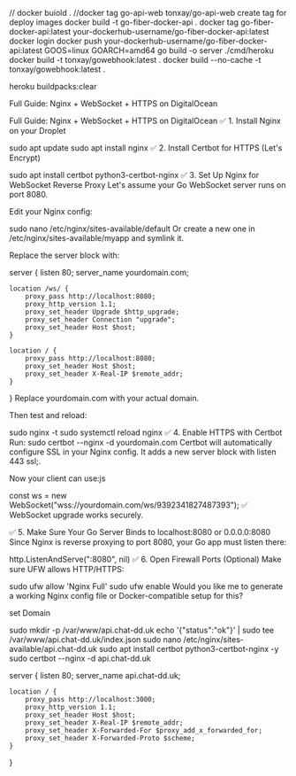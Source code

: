 // docker buiold .
//docker tag go-api-web tonxay/go-api-web create tag for deploy images
docker build -t go-fiber-docker-api .
docker tag go-fiber-docker-api:latest your-dockerhub-username/go-fiber-docker-api:latest
docker login
docker push your-dockerhub-username/go-fiber-docker-api:latest
GOOS=linux GOARCH=amd64 go build -o server ./cmd/heroku
docker build -t tonxay/gowebhook:latest .
docker build --no-cache -t tonxay/gowebhook:latest .

heroku buildpacks:clear

Full Guide: Nginx + WebSocket + HTTPS on DigitalOcean

Full Guide: Nginx + WebSocket + HTTPS on DigitalOcean
✅ 1. Install Nginx on your Droplet

sudo apt update
sudo apt install nginx
✅ 2. Install Certbot for HTTPS (Let's Encrypt)

sudo apt install certbot python3-certbot-nginx
✅ 3. Set Up Nginx for WebSocket Reverse Proxy
Let's assume your Go WebSocket server runs on port 8080.

Edit your Nginx config:

sudo nano /etc/nginx/sites-available/default
Or create a new one in /etc/nginx/sites-available/myapp and symlink it.

Replace the server block with:

server {
listen 80;
server_name yourdomain.com;

    location /ws/ {
        proxy_pass http://localhost:8080;
        proxy_http_version 1.1;
        proxy_set_header Upgrade $http_upgrade;
        proxy_set_header Connection "upgrade";
        proxy_set_header Host $host;
    }

    location / {
        proxy_pass http://localhost:8080;
        proxy_set_header Host $host;
        proxy_set_header X-Real-IP $remote_addr;
    }

}
Replace yourdomain.com with your actual domain.

Then test and reload:

sudo nginx -t
sudo systemctl reload nginx
✅ 4. Enable HTTPS with Certbot
Run:
sudo certbot --nginx -d yourdomain.com
Certbot will automatically configure SSL in your Nginx config. It adds a new server block with listen 443 ssl;.

Now your client can use:js

const ws = new WebSocket("wss://yourdomain.com/ws/9392341827487393");
✅ WebSocket upgrade works securely.

✅ 5. Make Sure Your Go Server Binds to localhost:8080 or 0.0.0.0:8080
Since Nginx is reverse proxying to port 8080, your Go app must listen there:

http.ListenAndServe(":8080", nil)
✅ 6. Open Firewall Ports (Optional)
Make sure UFW allows HTTP/HTTPS:

sudo ufw allow 'Nginx Full'
sudo ufw enable
Would you like me to generate a working Nginx config file or Docker-compatible setup for this?

set Domain

sudo mkdir -p /var/www/api.chat-dd.uk
echo '{"status":"ok"}' | sudo tee /var/www/api.chat-dd.uk/index.json
sudo nano /etc/nginx/sites-available/api.chat-dd.uk
sudo apt install certbot python3-certbot-nginx -y
sudo certbot --nginx -d api.chat-dd.uk

server {
listen 80;
server_name api.chat-dd.uk;

    location / {
        proxy_pass http://localhost:3000;
        proxy_http_version 1.1;
        proxy_set_header Host $host;
        proxy_set_header X-Real-IP $remote_addr;
        proxy_set_header X-Forwarded-For $proxy_add_x_forwarded_for;
        proxy_set_header X-Forwarded-Proto $scheme;
    }

}
